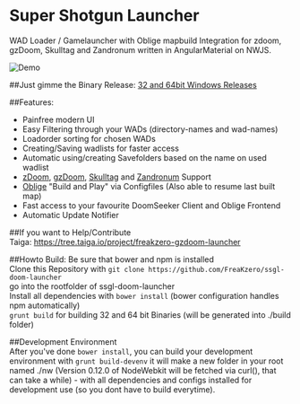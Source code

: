 # Super Shotgun Launcher  
WAD Loader / Gamelauncher with Oblige mapbuild Integration for zdoom, gzDoom, Skulltag and Zandronum written in AngularMaterial on NWJS. 

![Demo](https://github.com/FreaKzero/ssgl-doom-launcher/blob/master/readme/readme.gif)

##Just gimme the Binary Release:
[32 and 64bit Windows Releases](https://github.com/FreaKzero/ssgl-doom-launcher/releases)

##Features:  
- Painfree modern UI
- Easy Filtering through your WADs (directory-names and wad-names)
- Loadorder sorting for chosen WADs
- Creating/Saving wadlists for faster access
- Automatic using/creating Savefolders based on the name on used wadlist
- [zDoom](http://zdoom.org), [gzDoom](https://github.com/coelckers/gzdoom), [Skulltag](http://www.skulltag.com/) and [Zandronum](https://zandronum.com/) Support
- [Oblige](http://oblige.sourceforge.net/) "Build and Play" via Configfiles (Also able to resume last built map)
- Fast access to your favourite DoomSeeker Client and Oblige Frontend
- Automatic Update Notifier

##If you want to Help/Contribute  
Taiga: https://tree.taiga.io/project/freakzero-gzdoom-launcher  

##Howto Build:
Be sure that bower and npm is installed  
Clone this Repository with ```git clone https://github.com/FreaKzero/ssgl-doom-launcher```  
go into the rootfolder of ssgl-doom-launcher  
Install all dependencies with ```bower install``` (bower configuration handles npm automatically)  
```grunt build``` for building 32 and 64 bit Binaries (will be generated into ./build folder)  

##Development Environment  
After you've done ```bower install```, you can build your development environment with ```grunt build-devenv``` it will make a new folder in your root named ./nw (Version 0.12.0 of NodeWebkit will be fetched via curl(), that can take a while) - with all dependencies and configs installed for development use (so you dont have to build everytime).
